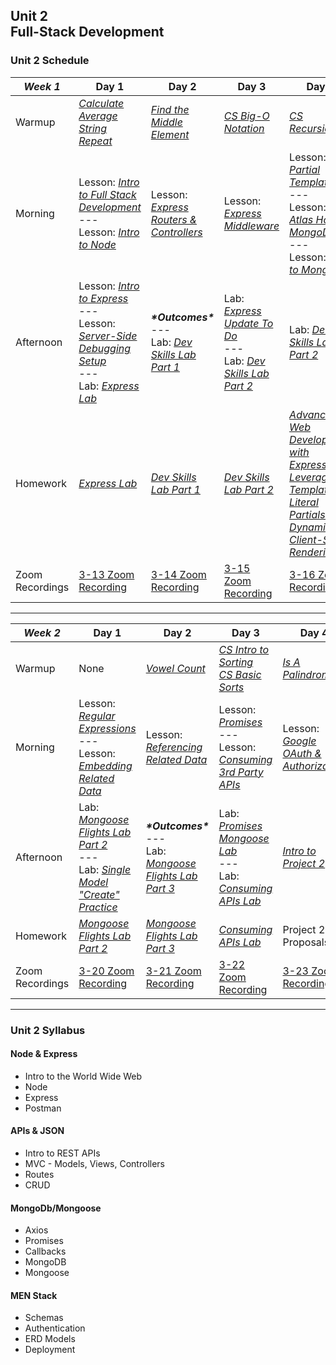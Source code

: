 ## Unit 2 <br> Full-Stack Development

### Unit 2 Schedule
| ***Week 1*** | Day 1 | Day 2 | Day 3 | Day 4 | Day 5 |
| -- | -- | -- | -- | -- | -- |
| Warmup | [*Calculate Average*](https://www.codewars.com/kata/57a2013acf1fa5bfc4000921/train/javascript)<br>[*String Repeat*](https://www.codewars.com/kata/57a0e5c372292dd76d000d7e/train/javascript) | [*Find the Middle Element*](https://www.codewars.com/kata/545a4c5a61aa4c6916000755/train/javascript) | [*CS Big-O Notation*](/computer-science/01-cs-big-o-notation) | [*CS Recursion*](/computer-science/02-cs-recursion) | None |
| Morning | Lesson: [*Intro to Full Stack Development*](/unit-2/week-1/d1-intro-full-stack/1.1-intro-fullstack-http.md)<br>---<br>Lesson: [*Intro to Node*](/unit-2/week-1/d1-intro-full-stack/1.2-intro-to-node.md) | Lesson: [*Express Routers & Controllers*](/unit-2/week-1/d2-routers-and-controllers/2.1-express-routers-controllers.md) | Lesson: [*Express Middleware*](/unit-2/week-1/d3-middleware/3.1-express-middleware.md) | Lesson: [*EJS Partial Templates*](/unit-2/week-1/d4-ejs-partials-and-mongodb/4.1-ejs-partial-templates.md)<br>---<br>Lesson: [*Atlas Hosted MongoDB*](/unit-2/week-1/d4-ejs-partials-and-mongodb/4.2-atlas-hosted-mongodb.md)<br>---<br>Lesson: [*Intro to MongoDB*](/unit-2/week-1/d4-ejs-partials-and-mongodb/4.3-mongodb-intro.md) | Lesson: [*Intro to Mongoose*](/unit-2/week-1/d5-intro-mongoose/5.1-mongoose-intro.md) |
| Afternoon | Lesson: [*Intro to Express*](/unit-2/week-1/d1-intro-full-stack/1.3-intro-express.md)<br>---<br>Lesson: [*Server-Side Debugging Setup*](/unit-2/week-1/d1-intro-full-stack/1.4-server-side-debugging-setup.md)<br>---<br>Lab: [*Express Lab*](https://git.generalassemb.ly/SEIR-2-21-23/Express-Lab-HW8) | ***\*Outcomes\****<br>---<br>Lab: [*Dev Skills Lab Part 1*](https://git.generalassemb.ly/SEIR-2-21-23/Dev-Skills-Lab-Part-1-HW9) | Lab: [*Express Update To Do*](/unit-2/week-1/d3-middleware/3.2-express-update-to-do.md)<br>---<br>Lab: [*Dev Skills Lab Part 2*](https://git.generalassemb.ly/SEIR-2-21-23/Dev-Skills-Lab-Part-1-HW9) | Lab: [*Dev Skills Lab Part 2*](https://git.generalassemb.ly/SEIR-2-21-23/Dev-Skills-Lab-Part-1-HW9) | Lab: [*Mongoose Flights Lab Part 1*](https://git.generalassemb.ly/SEIR-2-21-23/Mongoose-Flights-Lab-HWS12-13-14) |
| Homework | [*Express Lab*](https://git.generalassemb.ly/SEIR-2-21-23/Express-Lab-HW8) | [*Dev Skills Lab Part 1*](https://git.generalassemb.ly/SEIR-2-21-23/Dev-Skills-Lab-Part-1-HW9) | [*Dev Skills Lab Part 2*](https://git.generalassemb.ly/SEIR-2-21-23/Dev-Skills-Lab-Part-1-HW9) | [*Advanced Web Development with Express: Leveraging Template Literal Partials for Dynamic Client-Side Rendering*](https://www.youtube.com/watch?v=dQw4w9WgXcQ) | [*Mongoose Flights Lab Part 1*](https://git.generalassemb.ly/SEIR-2-21-23/Mongoose-Flights-Lab-HWS12-13-14) |
| Zoom Recordings | [3-13 Zoom Recording](https://generalassembly.zoom.us/rec/share/Jx7ir1n8ZTk-6A1N3CZ2h7Vs4AMMuHwY-fb92D7z--j05Yy89hKV92ETfsq4DjjB.deGb5QNp_b8HOvJn) | [3-14 Zoom Recording](https://generalassembly.zoom.us/rec/share/Vi_erWc-GJeBPHFxDEMrWXeDzdhUA12TTV93yTz-uzDo8gyzEIa0YXMJ2D_lbTeh.CUInCpb5J0kVpP3X) | [3-15 Zoom Recording](https://generalassembly.zoom.us/rec/share/d8F7Rop-y43sneyx1mdLn12JMqNwZ6418AhB77TbF5PfAOi0PGMPXCQKhho6xETo.m95lQ4ZztKJ_0Xgl) | [3-16 Zoom Recording](https://generalassembly.zoom.us/rec/share/sKcthkQBXL2Ez5bBCivJTwz-_W1O05y_xNLmj7MJAYtFcGo-vdtu4Ox1bFIALFgN.syqk39d7uPwkHOTp) | [3-17 Zoom Recording](https://generalassembly.zoom.us/rec/share/Gsi6UzaOrYdFMW8pKsUmJRhOxv8BC0Gy1jMbuCEIKqCnNCYAyazBZPuu2x57yNQr.F6VgtWtWeLqA-tvL) |

----

| ***Week 2*** | Day 1 | Day 2 | Day 3 | Day 4 | Day 5 |
| -- | -- | -- | -- | -- | -- |
| Warmup | None | [*Vowel Count*](https://www.codewars.com/kata/54ff3102c1bad923760001f3/train/javascript) | [*CS Intro to Sorting*](/computer-science/03-cs-intro-to-sorting)<br>[*CS Basic Sorts*](/computer-science/04-cs-basic-sorts) | [*Is A Palindrome*](https://www.codewars.com/kata/57a1fd2ce298a731b20006a4/train/javascript) | [*Codewars*]() |
| Morning | Lesson: [*Regular Expressions*](/unit-2/week-2/d6-regex-and-mongoose-embedding/6.1-regular-expressions.md)<br>---<br>Lesson: [*Embedding Related Data*](/unit-2/week-2/d6-regex-and-mongoose-embedding/6.2-mongoose-embedding-related-data.md) | Lesson: [*Referencing Related Data*](/unit-2/week-2/d7-mongoose-referencing/7.1-mongoose-referencing-related-data.md) | Lesson: [*Promises*](/unit-2/week-2/d8-js-promises-and-apis/8.1-js-promises.md)<br>---<br>Lesson: [*Consuming 3rd Party APIs*](/unit-2/week-2/d8-js-promises-and-apis/8.2-consuming-3rd-party-apis.md) | Lesson: [*Google OAuth & Authorization*](/unit-2/week-2/d9-oauth-authentication/9.1-oauth-authentication.md) | Lesson: [*Testing Node with Mocha/Chai*](/unit-2/week-2/d10-testing-node-and-heroku-deployment/10.1-express-tdd)<br>---<br>Lesson: [*Heroku & Atlas*](/unit-2/week-2/d10-testing-node-and-heroku-deployment/10.2-heroku-atlas-deployment) |
| Afternoon | Lab: [*Mongoose Flights Lab Part 2*](https://git.generalassemb.ly/SEIR-2-21-23/Mongoose-Flights-Lab-HWS12-13-14#mongoose-flights-lab---part-2)<br>---<br>Lab: [*Single Model "Create" Practice*](/unit-2/week-2/d6-regex-and-mongoose-embedding/6.4-mongoose-single-model-create-practice.md) | ***\*Outcomes\****<br>---<br>Lab: [*Mongoose Flights Lab Part 3*](https://git.generalassemb.ly/SEIR-2-21-23/Mongoose-Flights-Lab-HWS12-13-14#mongoose-flights-lab---part-3) | Lab: [*Promises Mongoose Lab*](/unit-2/week-2/d8-js-promises-and-apis/8.3-js-promises-mongoose-lab.md)<br>---<br>Lab: [*Consuming APIs Lab*](https://git.generalassemb.ly/SEIR-2-21-23/Consuming-APIs-Lab-HW15) | [*Intro to Project 2*]() | Lab: [*Express Testing Lab*](/unit-2/week-2/d10-testing-node-and-heroku-deployment/10.3-express-testing-lab)<br>---<br>Work in Project 2 Groups |
| Homework | [*Mongoose Flights Lab Part 2*](https://git.generalassemb.ly/SEIR-2-21-23/Mongoose-Flights-Lab-HWS12-13-14#mongoose-flights-lab---part-2) | [*Mongoose Flights Lab Part 3*](https://git.generalassemb.ly/SEIR-2-21-23/Mongoose-Flights-Lab-HWS12-13-14#mongoose-flights-lab---part-3) | [*Consuming APIs Lab*](https://git.generalassemb.ly/SEIR-2-21-23/Consuming-APIs-Lab-HW15) | Project 2 Proposals | [*Project 2*](/) |
| Zoom Recordings | [3-20 Zoom Recording](https://generalassembly.zoom.us/rec/share/8fQisXM77RuYE09d0RiPh1UiiXQeuADIGzEQBUXEqk0OHR6_pWNwptf-ZWkFduU.eA4I_C293Yjy3FsK) | [3-21 Zoom Recording](https://generalassembly.zoom.us/rec/share/gWVT3PM2I6YTed9z3Bw_JSzO4gJeggi4NU4iTEQqkJhCEM4Y-MJ5mUX3riH1q7FR.M7R5RJ-LugYbLKvg) | [3-22 Zoom Recording]() | [3-23 Zoom Recording]() | [3-24 Zoom Recording]() |

----

### Unit 2 Syllabus

#### Node & Express
- Intro to the World Wide Web
- Node
- Express
- Postman
  
#### APIs & JSON
- Intro to REST APIs
- MVC - Models, Views, Controllers
- Routes
- CRUD
  
#### MongoDb/Mongoose
- Axios
- Promises
- Callbacks
- MongoDB
- Mongoose

#### MEN Stack
- Schemas
- Authentication
- ERD Models
- Deployment
